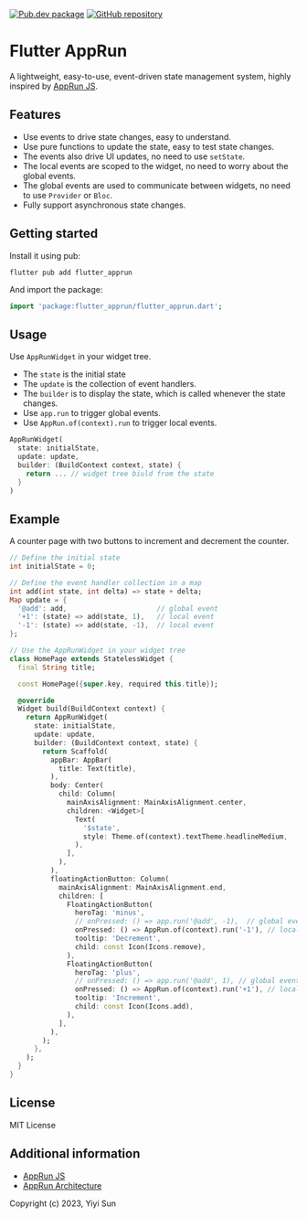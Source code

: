 [![Pub.dev package](https://img.shields.io/badge/pub.dev-flutter_apprun-blue)](https://pub.dev/packages/flutter_apprun)
[![GitHub repository](https://img.shields.io/badge/GitHub-flutter_apprun--dart-blue?logo=github)](https://github.com/yysun/flutter_apprun)

# Flutter AppRun
A lightweight, easy-to-use, event-driven state management system, highly inspired by [AppRun JS](https://apprun.js.org).


## Features

* Use events to drive state changes, easy to understand.
* Use pure functions to update the state, easy to test state changes.
* The events also drive UI updates, no need to use `setState`.
* The local events are scoped to the widget, no need to worry about the global events.
* The global events are used to communicate between widgets, no need to use `Provider` or `Bloc`.
* Fully support asynchronous state changes.

## Getting started

Install it using pub:
```
flutter pub add flutter_apprun
```

And import the package:
```dart
import 'package:flutter_apprun/flutter_apprun.dart';
```

## Usage

Use `AppRunWidget` in your widget tree.

* The `state` is the initial state
* The `update` is the collection of event handlers.
* The `builder` is to display the state, which is called whenever the state changes.
* Use `app.run` to trigger global events.
* Use `AppRun.of(context).run` to trigger local events.

```dart
AppRunWidget(
  state: initialState,
  update: update,
  builder: (BuildContext context, state) {
    return ... // widget tree biuld from the state
  }
)
```

## Example

A counter page with two buttons to increment and decrement the counter.

```dart
// Define the initial state
int initialState = 0;

// Define the event handler collection in a map
int add(int state, int delta) => state + delta;
Map update = {
  '@add': add,                      // global event
  '+1': (state) => add(state, 1),   // local event
  '-1': (state) => add(state, -1),  // local event
};

// Use the AppRunWidget in your widget tree
class HomePage extends StatelessWidget {
  final String title;

  const HomePage({super.key, required this.title});

  @override
  Widget build(BuildContext context) {
    return AppRunWidget(
      state: initialState,
      update: update,
      builder: (BuildContext context, state) {
        return Scaffold(
          appBar: AppBar(
            title: Text(title),
          ),
          body: Center(
            child: Column(
              mainAxisAlignment: MainAxisAlignment.center,
              children: <Widget>[
                Text(
                  '$state',
                  style: Theme.of(context).textTheme.headlineMedium,
                ),
              ],
            ),
          ),
          floatingActionButton: Column(
            mainAxisAlignment: MainAxisAlignment.end,
            children: [
              FloatingActionButton(
                heroTag: 'minus',
                // onPressed: () => app.run('@add', -1),  // global event
                onPressed: () => AppRun.of(context).run('-1'), // local event
                tooltip: 'Decrement',
                child: const Icon(Icons.remove),
              ),
              FloatingActionButton(
                heroTag: 'plus',
                // onPressed: () => app.run('@add', 1), // global event
                onPressed: () => AppRun.of(context).run('+1'), // local event
                tooltip: 'Increment',
                child: const Icon(Icons.add),
              ),
            ],
          ),
        );
      },
    );
  }
}
```

## License

MIT License

## Additional information

* [AppRun JS](https://apprun.js.org)
* [AppRun Architecture](https://apprun.js.org/docs/architecture/)


Copyright (c) 2023, Yiyi Sun